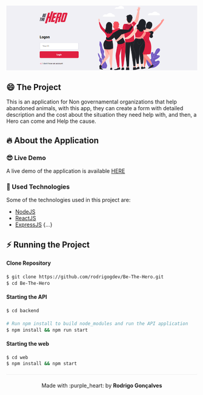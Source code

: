 <div align="center" style="margin-bottom: 20px;">
<img alt="gobarber" src="./img/logo.png" width="auto" heigth="auto"/>
</div>

<div align="center" style="margin: 20px;">

</div>

## :smile: The Project

This is an application for Non governamental organizations that help abandoned animals, with this app,
they can create a form with detailed description and the cost about the situation they need help with, and then, a Hero can come and Help the cause.

## :fire: About the Application

### :sunglasses: Live Demo

A live demo of the application is available <a target="_blank" href="https://rodrigogdev-be-the-hero.herokuapp.com/">HERE</a>


### :rocket: Used Technologies

Some of the technologies used in this project are:

- [NodeJS](https://nodejs.org/en/)
- [ReactJS](https://pt-br.reactjs.org/)
- [ExpressJS](https://expressjs.com/pt-br/)
{...}

## :zap: Running the Project
#### Clone Repository
```sh
$ git clone https://github.com/rodrigogdev/Be-The-Hero.git
$ cd Be-The-Hero
```
#### Starting the API
```sh
$ cd backend

# Run npm install to build node_modules and run the API application
$ npm install && npm run start
```

#### Starting the web
```sh
$ cd web
$ npm install && npm start
```

<p align="center" style="margin-top: 20px; border-top: 1px solid #eee; padding-top: 20px;">Made with :purple_heart: by <strong> Rodrigo Gonçalves</strong> </p>